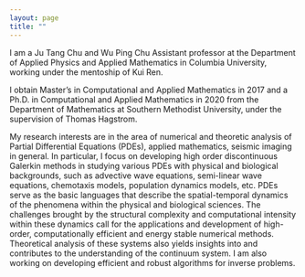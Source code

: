 ```yaml
---
layout: page
title: ""
---
```


I am a Ju Tang Chu and Wu Ping Chu Assistant professor at the Department of Applied Physics and Applied Mathematics in Columbia University, working under the mentoship of Kui Ren.

I obtain Master’s in Computational and Applied Mathematics in 2017 and a Ph.D. in Computational and Applied Mathematics in 2020 from the Department of Mathematics at Southern Methodist University, under the supervision of Thomas Hagstrom.

My research interests are in the area of numerical and theoretic analysis of Partial Differential Equations (PDEs), applied mathematics, seismic imaging in general. In particular, I focus on developing high order discontinuous Galerkin methods in studying various PDEs with physical and biological backgrounds, such as advective wave equations, semi-linear wave equations, chemotaxis models, population dynamics models, etc. PDEs serve as the basic languages that describe the spatial-temporal dynamics of the phenomena within the physical and biological sciences. The challenges brought by the structural complexity and computational intensity within these dynamics call for the applications and development of high-order, computationally efficient and energy stable numerical methods. Theoretical analysis of these systems also yields insights into and contributes to the understanding of the continuum system. I am also working on developing efficient and robust algorithms for inverse problems.



